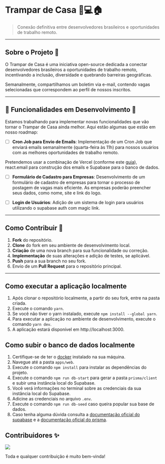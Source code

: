 # Trampar de Casa 👨💻🏠

> Conexão definitiva entre desenvolvedores brasileiros e oportunidades de trabalho remoto.

---

## Sobre o Projeto 🎯

O Trampar de Casa é uma iniciativa open-source dedicada a conectar desenvolvedores brasileiros a oportunidades de trabalho remoto, incentivando a inclusão, diversidade e quebrando barreiras geográficas.

Semanalmente, compartilhamos um boletim via e-mail, contendo vagas selecionadas que correspondem ao perfil de nossos inscritos.

---

## 🚧 Funcionalidades em Desenvolvimento 🚧

Estamos trabalhando para implementar novas funcionalidades que vão tornar o Trampar de Casa ainda melhor. Aqui estão algumas que estão em nosso roadmap:

- [ ] **Cron Job para Envio de Emails**: Implementação de um Cron Job que enviará emails semanalmente (quarta-feira às 11h) para nossos usuários com as melhores oportunidades de trabalho remoto.

Pretendemos usar a combinação de Vercel (conforme este [guia](https://vercel.com/guides/how-to-setup-cron-jobs-on-vercel)), react.email para construção dos emails e Supabase para o banco de dados.

- [ ] **Formulário de Cadastro para Empresas**: Desenvolvimento de um formulário de cadastro de empresas para tornar o processo de postagem de vagas mais eficiente. As empresas poderão preencher seus dados, como nome, site e link do logo.

- [ ] **Login de Usuários**: Adição de um sistema de login para usuários utilizando o supabase auth com magic link.

---

## Como Contribuir 🚀

1. **Fork** do repositório.
2. **Clone** do fork em seu ambiente de desenvolvimento local.
3. **Criação** de uma nova branch para sua funcionalidade ou correção.
4. **Implementação** de suas alterações e adição de testes, se aplicável.
5. **Push** para a sua branch no seu fork.
6. Envio de um **Pull Request** para o repositório principal.

---

## Como executar a aplicação localmente

1. Após clonar o repositório localmente, a partir do seu fork, entre na pasta criada.
2. Execute o comando `yarn`.
3. Se você não tiver o yarn instalado, execute `npm install --global yarn`.
4. Para executar a aplicação no ambiente de desenvolvimento, execute o comando `yarn dev`.
5. A aplicação estará disponível em http://localhost:3000.

## Como subir o banco de dados localmente

1. Certifique-se de ter o [docker](https://www.docker.com/) instalado na sua máquina.
2. Navegue até a pasta `apps/web`.
3. Execute o comando `npm install` para instalar as dependências do projeto.
4. Execute o comando `npm run db-start` para gerar a pasta `prisma/client` e subir uma instância local do Supabase.
5. Você verá informações no terminal sobre as credenciais da sua instância local do Supabase.
6. Adicine as credenciais no arquivo `.env`.
7. Execute o comando `npm run db-seed` caso queira popular sua base de dados.
8. Caso tenha alguma dúvida consulta a [documentação oficial do supabase](https://supabase.com/docs/guides/getting-started/local-development) e a [documentação oficial do prisma](https://www.prisma.io/docs/guides/migrate/seed-database).

## Contribuidores ✨

<a href="https://github.com/ocodista/trampar-de-casa/graphs/contributors">
  <img src="https://contrib.rocks/image?repo=ocodista/trampar-de-casa&anon=0&columns=20&max=100" />
</a>

Toda e qualquer contribuição é muito bem-vinda!

